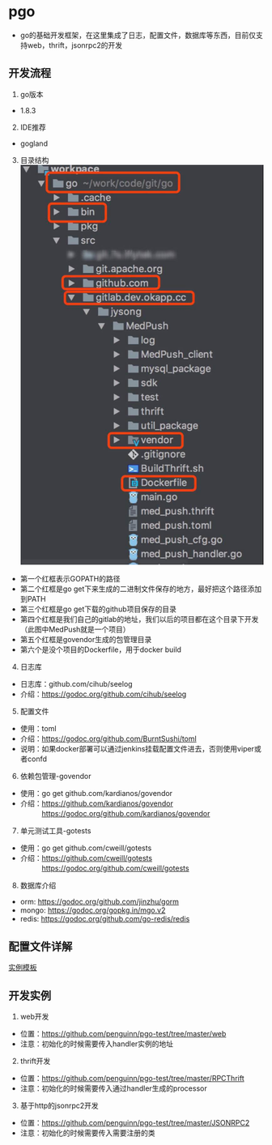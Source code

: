 # pgo #
* go的基础开发框架，在这里集成了日志，配置文件，数据库等东西，目前仅支持web，thrift，jsonrpc2的开发 

## 开发流程 ##
1. go版本
* 1.8.3

2. IDE推荐
* gogland

3. 目录结构<br />
![Alt text](./doc/construction.jpeg "结构图片")
* 第一个红框表示GOPATH的路径
* 第二个红框是go get下来生成的二进制文件保存的地方，最好把这个路径添加到PATH
* 第三个红框是go get下载的github项目保存的目录
* 第四个红框是我们自己的gitlab的地址，我们以后的项目都在这个目录下开发（此图中MedPush就是一个项目）
* 第五个红框是govendor生成的包管理目录
* 第六个是没个项目的Dockerfile，用于docker build

4. 日志库<br />
* 日志库：github.com/cihub/seelog
* 介绍：https://godoc.org/github.com/cihub/seelog

<!-- 如果docker部署可以通过jenkins挂载配置文件进去
否则使用viper或者confd -->
5. 配置文件
* 使用：toml
* 介绍：https://godoc.org/github.com/BurntSushi/toml
* 说明：如果docker部署可以通过jenkins挂载配置文件进去，否则使用viper或者confd

6. 依赖包管理-govendor
* 使用：go get github.com/kardianos/govendor
* 介绍：https://github.com/kardianos/govendor  
　　　https://godoc.org/github.com/kardianos/govendor
     
7. 单元测试工具-gotests
* 使用：go get github.com/cweill/gotests
* 介绍：https://github.com/cweill/gotests  
　　　https://godoc.org/github.com/cweill/gotests

8. 数据库介绍  
* orm:  https://godoc.org/github.com/jinzhu/gorm
* mongo: https://godoc.org/gopkg.in/mgo.v2
* redis: https://godoc.org/github.com/go-redis/redis

## 配置文件详解 ##
[实例模板][实例模板]  

[实例模板]: https://github.com/penguinn/pgo/tree/master/doc/example.toml

## 开发实例 ##
1. web开发  
* 位置：https://github.com/penguinn/pgo-test/tree/master/web
* 注意：初始化的时候需要传入handler实例的地址

2. thrift开发 
* 位置：https://github.com/penguinn/pgo-test/tree/master/RPCThrift  
* 注意：初始化的时候需要传入通过handler生成的processor

3. 基于http的jsonrpc2开发
* 位置：https://github.com/penguinn/pgo-test/tree/master/JSONRPC2
* 注意：初始化的时候需要传入需要注册的类
